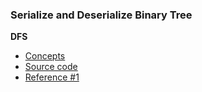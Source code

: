### Serialize and Deserialize Binary Tree
**DFS**
- [Concepts](images/)
- [Source code](source/)
- [Reference #1]()


